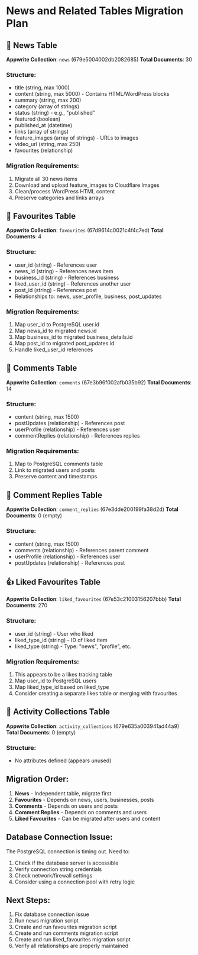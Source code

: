# News and Related Tables Migration Plan

## 📰 News Table
**Appwrite Collection**: `news` (679e5004002db2082685)
**Total Documents**: 30

### Structure:
- title (string, max 1000)
- content (string, max 5000) - Contains HTML/WordPress blocks
- summary (string, max 200)
- category (array of strings)
- status (string) - e.g., "published"
- featured (boolean)
- published_at (datetime)
- links (array of strings)
- feature_images (array of strings) - URLs to images
- video_url (string, max 250)
- favourites (relationship)

### Migration Requirements:
1. Migrate all 30 news items
2. Download and upload feature_images to Cloudflare Images
3. Clean/process WordPress HTML content
4. Preserve categories and links arrays

## 💙 Favourites Table
**Appwrite Collection**: `favourites` (67d9614c0021c4f4c7ed)
**Total Documents**: 4

### Structure:
- user_id (string) - References user
- news_id (string) - References news item
- business_id (string) - References business
- liked_user_id (string) - References another user
- post_id (string) - References post
- Relationships to: news, user_profile, business, post_updates

### Migration Requirements:
1. Map user_id to PostgreSQL user.id
2. Map news_id to migrated news.id
3. Map business_id to migrated business_details.id
4. Map post_id to migrated post_updates.id
5. Handle liked_user_id references

## 💬 Comments Table
**Appwrite Collection**: `comments` (67e3b96f002afb035b92)
**Total Documents**: 14

### Structure:
- content (string, max 1500)
- postUpdates (relationship) - References post
- userProfile (relationship) - References user
- commentReplies (relationship) - References replies

### Migration Requirements:
1. Map to PostgreSQL comments table
2. Link to migrated users and posts
3. Preserve content and timestamps

## 💬 Comment Replies Table
**Appwrite Collection**: `comment_replies` (67e3dde200199fa38d2d)
**Total Documents**: 0 (empty)

### Structure:
- content (string, max 1500)
- comments (relationship) - References parent comment
- userProfile (relationship) - References user
- postUpdates (relationship) - References post

## 👍 Liked Favourites Table
**Appwrite Collection**: `liked_favourites` (67e53c21003156207bbb)
**Total Documents**: 270

### Structure:
- user_id (string) - User who liked
- liked_type_id (string) - ID of liked item
- liked_type (string) - Type: "news", "profile", etc.

### Migration Requirements:
1. This appears to be a likes tracking table
2. Map user_id to PostgreSQL users
3. Map liked_type_id based on liked_type
4. Consider creating a separate likes table or merging with favourites

## 🔔 Activity Collections Table
**Appwrite Collection**: `activity_collections` (679e635a003941ad44a9)
**Total Documents**: 0 (empty)

### Structure:
- No attributes defined (appears unused)

## Migration Order:
1. **News** - Independent table, migrate first
2. **Favourites** - Depends on news, users, businesses, posts
3. **Comments** - Depends on users and posts
4. **Comment Replies** - Depends on comments and users
5. **Liked Favourites** - Can be migrated after users and content

## Database Connection Issue:
The PostgreSQL connection is timing out. Need to:
1. Check if the database server is accessible
2. Verify connection string credentials
3. Check network/firewall settings
4. Consider using a connection pool with retry logic

## Next Steps:
1. Fix database connection issue
2. Run news migration script
3. Create and run favourites migration script
4. Create and run comments migration script
5. Create and run liked_favourites migration script
6. Verify all relationships are properly maintained
